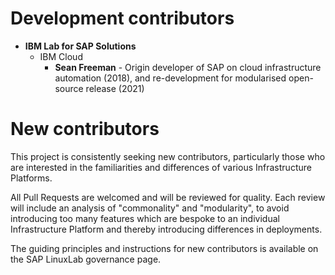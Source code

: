 # Development contributors

- **IBM Lab for SAP Solutions**
  - IBM Cloud
    - **Sean Freeman** - Origin developer of SAP on cloud infrastructure automation (2018), and re-development for modularised open-source release (2021)

# New contributors

This project is consistently seeking new contributors, particularly those who are interested in the familiarities and differences of various Infrastructure Platforms.

All Pull Requests are welcomed and will be reviewed for quality. Each review will include an analysis of "commonality" and "modularity", to avoid introducing too many features which are bespoke to an individual Infrastructure Platform and thereby introducing differences in deployments.

The guiding principles and instructions for new contributors is available on the SAP LinuxLab governance page.
